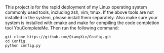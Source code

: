 This project is for the rapid deployment of my Linux operating system commonly used tools, including zsh, vim, tmux. If the above tools are not installed in the system, please install them separately. Also make sure your system is installed with cmake and make for compiling the code completion tool YouCompleteMe. Then run the following command:

```
git clone https://github.com/QiangXie/Config.git
cd Config
python config.py
```
